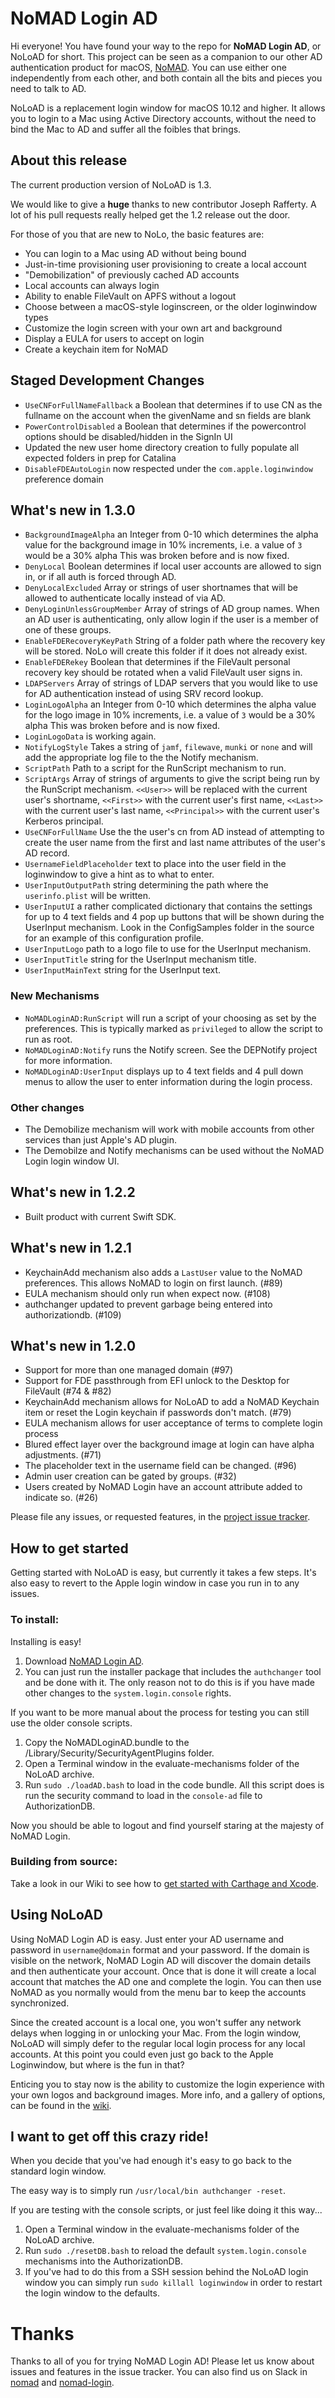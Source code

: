# NoMAD Login AD

Hi everyone! You have found your way to the repo for **NoMAD Login AD**, or NoLoAD for short. This project can be seen as a companion to our other AD authentication product for macOS, [NoMAD](https://nomad.menu). You can use either one independently from each other, and both contain all the bits and pieces you need to talk to AD.

NoLoAD is a replacement login window for macOS 10.12 and higher. It allows you to login to a Mac using Active Directory accounts, without the need to bind the Mac to AD and suffer all the foibles that brings.

## About this release
The current production version of NoLoAD is 1.3.

We would like to give a **huge** thanks to new contributor Joseph Rafferty. A lot of his pull requests really helped get the 1.2 release out the door.

For those of you that are new to NoLo, the basic features are:

* You can login to a Mac using AD without being bound
* Just-in-time provisioning user provisioning to create a local account
* "Demobilization" of previously cached AD accounts
* Local accounts can always login
* Ability to enable FileVault on APFS without a logout
* Choose between a macOS-style loginscreen, or the older loginwindow types
* Customize the login screen with your own art and background
* Display a EULA for users to accept on login
* Create a keychain item for NoMAD

## Staged Development Changes
* `UseCNForFullNameFallback` a Boolean that determines if to use CN as the fullname on the account when the givenName and sn fields are blank
* `PowerControlDisabled` a Boolean that determines if the powercontrol options should be disabled/hidden in the SignIn UI
* Updated the new user home directory creation to fully populate all expected folders in prep for Catalina
* `DisableFDEAutoLogin` now respected under the `com.apple.loginwindow` preference domain

## What's new in 1.3.0
* `BackgroundImageAlpha` an Integer from 0-10 which determines the alpha value for the background image in 10% increments, i.e. a value of `3` would be a 30% alpha
This was broken before and is now fixed.
* `DenyLocal` Boolean determines if local user accounts are allowed to sign in, or if all auth is forced through AD.
* `DenyLocalExcluded` Array or strings of user shortnames that will be allowed to authenticate locally instead of via AD.
* `DenyLoginUnlessGroupMember` Array of strings of AD group names. When an AD user is authenticating, only allow login if the user is a member of one of these groups.
* `EnableFDERecoveryKeyPath` String of a folder path where the recovery key will be stored. NoLo will create this folder if it does not already exist.
* `EnableFDERekey` Boolean that determines if the FileVault personal recovery key should be rotated when a valid FileVault user signs in.
* `LDAPServers` Array of strings of LDAP servers that you would like to use for AD authentication instead of using SRV record lookup.
* `LoginLogoAlpha` an Integer from 0-10 which determines the alpha value for the logo image in 10% increments, i.e. a value of `3` would be a 30% alpha
This was broken before and is now fixed.
* `LoginLogoData` is working again.
* `NotifyLogStyle` Takes a string of `jamf`, `filewave`, `munki` or `none` and will add the appropriate log file to the the Notify mechanism.
* `ScriptPath` Path to a script for the RunScript mechanism to run.
* `ScriptArgs` Array of strings of arguments to give the script being run by the RunScript mechanism. `<<User>>` will be replaced with the current user's shortname, `<<First>>` with the current user's first name, `<<Last>>` with the current user's last name, `<<Principal>>` with the current user's Kerberos principal.
* `UseCNForFullName` Use the the user's cn from AD instead of attempting to create the user name from the first and last name attributes of the user's AD record.
* `UsernameFieldPlaceholder` text to place into the user field in the loginwindow to give a hint as to what to enter.
* `UserInputOutputPath` string determining the path where the `userinfo.plist` will be written.
* `UserInputUI` a rather complicated dictionary that contains the settings for up to 4 text fields and 4 pop up buttons that will be shown during the UserInput mechanism. Look in the ConfigSamples folder in the source for an example of this configuration profile.
* `UserInputLogo` path to a logo file to use for the UserInput mechanism.
* `UserInputTitle` string for the UserInput mechanism title.
* `UserInputMainText` string for the UserInput text.

### New Mechanisms
* `NoMADLoginAD:RunScript` will run a script of your choosing as set by the preferences. This is typically marked as `privileged` to allow the script to run as root.
* `NoMADLoginAD:Notify` runs the Notify screen. See the DEPNotify project for more information.
* `NoMADLoginAD:UserInput` displays up to 4 text fields and 4 pull down menus to allow the user to enter information during the login process.

### Other changes
* The Demobilize mechanism will work with mobile accounts from other services than just Apple's AD plugin.
* The Demobilze and Notify mechanisms can be used without the NoMAD Login login window UI.

## What's new in 1.2.2
* Built product with current Swift SDK.

## What's new in 1.2.1
* KeychainAdd mechanism also adds a `LastUser` value to the NoMAD preferences. This allows NoMAD to login on first launch. (#89)
* EULA mechanism should only run when expect now. (#108)
* authchanger updated to prevent garbage being entered into authorizationdb. (#109)

## What's new in 1.2.0
* Support for more than one managed domain (#97)
* Support for FDE passthrough from EFI unlock to the Desktop for FileVault (#74 & #82)
* KeychainAdd mechanism allows for NoLoAD to add a NoMAD Keychain item or reset the Login keychain if passwords don't match. (#79)
* EULA mechanism allows for user acceptance of terms to complete login process
* Blured effect layer over the background image at login can have alpha adjustments. (#71)
* The placeholder text in the username field can be changed. (#96)
* Admin user creation can be gated by groups. (#32)
* Users created by NoMAD Login have an account attribute added to indicate so. (#26)

Please file any issues, or requested features, in the [project issue tracker](https://gitlab.com/orchardandgrove-oss/NoMADLogin-AD/issues).

## How to get started
Getting started with NoLoAD is easy, but currently it takes a few steps.  It's also easy to revert to the Apple login window in case you run in to any issues.

### To install:

Installing is easy!

1. Download [NoMAD Login AD](https://files.nomad.menu/NoMAD-Login-AD.pkg).
2. You can just run the installer package that includes the `authchanger` tool and be done with it. The only reason not to do this is if you have made other changes to the `system.login.console` rights.

If you want to be more manual about the process for testing you can still use the older console scripts.

1. Copy the NoMADLoginAD.bundle to the /Library/Security/SecurityAgentPlugins folder.
2. Open a Terminal window in the evaluate-mechanisms folder of the NoLoAD archive.
3. Run `sudo ./loadAD.bash` to load in the code bundle. All this script does is run the security command to load in the `console-ad` file to AuthorizationDB.

Now you should be able to logout and find yourself staring at the majesty of NoMAD Login.

### Building from source:
Take a look in our Wiki to see how to [get started with Carthage and Xcode](https://gitlab.com/orchardandgrove-oss/NoMADLogin-AD/wikis/Development/Building-From-Source).

## Using NoLoAD
Using NoMAD Login AD is easy. Just enter your AD username and password in `username@domain` format and your password. If the domain is visible on the network, NoMAD Login AD will discover the domain details and then authenticate your account. Once that is done it will create a local account that matches the AD one and complete the login. You can then use NoMAD as you normally would from the menu bar to keep the accounts synchronized.

Since the created account is a local one, you won't suffer any network delays when logging in or unlocking your Mac. From the login window, NoLoAD will simply defer to the regular local login process for any local accounts. At this point you could even just go back to the Apple Loginwindow, but where is the fun in that?

Enticing you to stay now is the ability to customize the login experience with your own logos and background images. More info, and a gallery of options, can be found in the [wiki](https://gitlab.com/orchardandgrove-oss/NoMADLogin-AD/wikis/home).

## I want to get off this crazy ride!
When you decide that you've had enough it's easy to go back to the standard login window.

The easy way is to simply run `/usr/local/bin authchanger -reset`.

If you are testing with the console scripts, or just feel like doing it this way...
1. Open a Terminal window in the evaluate-mechanisms folder of the NoLoAD archive.
2. Run `sudo ./resetDB.bash` to reload the default `system.login.console` mechanisms into the AuthorizationDB.
3. If you've had to do this from a SSH session behind the NoLoAD login window you can simply run `sudo killall loginwindow` in order to restart the login window to the defaults.


# Thanks
Thanks to all of you for trying NoMAD Login AD! Please let us know about issues and features in the issue tracker. You can also find us on Slack in [nomad](https://macadmins.slack.com/messages/C1Y2Y14QG) and [nomad-login](https://macadmins.slack.com/messages/C88MFDLV8).
